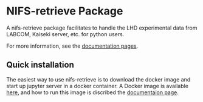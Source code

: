 NIFS-retrieve Package
======================

A nifs-retrieve package facilitates to handle the LHD experimental data from LABCOM, Kaiseki server, etc. for python users.

For more information, see the [documentation pages](https://nifs-software.github.io/nifs-retrieve/).


Quick installation
---
The easiest way to use nifs-retrieve is to download the docker image and start up jupyter server in a docker container.
A Docker image is available [here](https://hub.docker.com/r/koyom/nifs-retrieve), and how to run this image is discribed the
[documentaion page](https://nifs-software.github.io/nifs-retrieve/).
